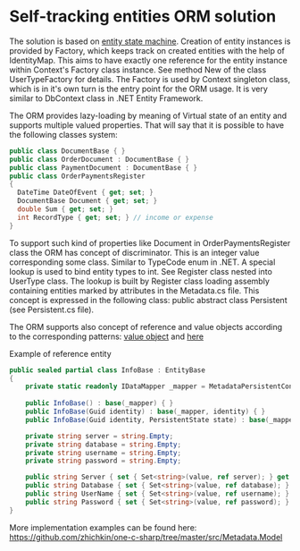 # Self-tracking entities ORM solution

The solution is based on [entity state machine](https://github.com/zhichkin/orm/blob/master/docs/Persistent%20Object%20State%20Machine.png). Creation of entity instances is provided by Factory, which keeps track on created entities with the help of IdentityMap. This aims to have exactly one reference for the entity instance within Context's Factory class instance. See method New of the class UserTypeFactory for details. The Factory is used by Context singleton class, which is in it's own turn is the entry point for the ORM usage. It is very similar to DbContext class in .NET Entity Framework.

The ORM provides lazy-loading by meaning of Virtual state of an entity and supports multiple valued properties. That will say that it is possible to have the following classes system:
```C#
public class DocumentBase { }
public class OrderDocument : DocumentBase { }
public class PaymentDocument : DocumentBase { }
public class OrderPaymentsRegister
{
  DateTime DateOfEvent { get; set; }
  DocumentBase Document { get; set; }
  double Sum { get; set; }
  int RecordType { get; set; } // income or expense
}
```
To support such kind of properties like Document in OrderPaymentsRegister class the ORM has concept of discriminator. This is an integer value corresponding some class. Similar to TypeCode enum in .NET. A special lookup is used to bind entity types to int. See Register class nested into UserType class. The lookup is built by Register class loading assembly containing entities marked by attributes in the Metadata.cs file. This concept is expressed in the following class: public abstract class Persistent<TKey> (see Persistent.cs file).

The ORM supports also concept of reference and value objects according to the corresponding patterns: [value object](https://martinfowler.com/bliki/ValueObject.html) and [here](https://martinfowler.com/bliki/EvansClassification.html)

Example of reference entity
```C#
public sealed partial class InfoBase : EntityBase
{
    private static readonly IDataMapper _mapper = MetadataPersistentContext.Current.GetDataMapper(typeof(InfoBase));
    
    public InfoBase() : base(_mapper) { }
    public InfoBase(Guid identity) : base(_mapper, identity) { }
    public InfoBase(Guid identity, PersistentState state) : base(_mapper, identity, state) { }

    private string server = string.Empty;
    private string database = string.Empty;
    private string username = string.Empty;
    private string password = string.Empty;

    public string Server { set { Set<string>(value, ref server); } get { return Get<string>(ref server); } }
    public string Database { set { Set<string>(value, ref database); } get { return Get<string>(ref database); } }
    public string UserName { set { Set<string>(value, ref username); } get { return Get<string>(ref username); } }
    public string Password { set { Set<string>(value, ref password); } get { return Get<string>(ref password); } }
}
```
More implementation examples can be found here: https://github.com/zhichkin/one-c-sharp/tree/master/src/Metadata.Model
